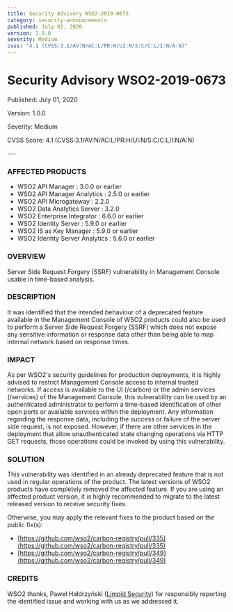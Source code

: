 ```yaml
---
title: Security Advisory WSO2-2019-0673
category: security-announcements
published: July 01, 2020
version: 1.0.0
severity: Medium
cvss: "4.1 (CVSS:3.1/AV:N/AC:L/PR:H/UI:N/S:C/C:L/I:N/A:N)"
---
```


# Security Advisory WSO2-2019-0673

<p class="doc-info">Published: July 01, 2020</p>
<p class="doc-info">Version: 1.0.0</p>
<p class="doc-info">Severity: Medium</p>
<p class="doc-info">CVSS Score: 4.1 (CVSS:3.1/AV:N/AC:L/PR:H/UI:N/S:C/C:L/I:N/A:N)</p>
---

### AFFECTED PRODUCTS
* WSO2 API Manager : 3.0.0 or earlier
* WSO2 API Manager Analytics : 2.5.0 or earlier
* WSO2 API Microgateway : 2.2.0
* WSO2 Data Analytics Server : 3.2.0
* WSO2 Enterprise Integrator : 6.6.0 or earlier
* WSO2 Identity Server : 5.9.0 or earlier
* WSO2 IS as Key Manager : 5.9.0 or earlier
* WSO2 Identity Server Analytics : 5.6.0 or earlier


### OVERVIEW
Server Side Request Forgery (SSRF) vulnerability in Management Console usable in time-based analysis.


### DESCRIPTION
It was identified that the intended behaviour of a deprecated feature available in the Management Console of WSO2 products could also be used to perform a Server Side Request Forgery (SSRF) which does not expose any sensitive information or response data other than being able to map internal network based on response times. 


### IMPACT
As per WSO2's security guidelines for production deployments, it is highly advised to restrict Management Console access to internal trusted networks. If access is available to the UI (/carbon) or the admin services (/services) of the Management Console, this vulnerability can be used by an authenticated administrator to perform a time-based identification of other open ports or available services within the deployment. Any information regarding the response data, including the success or failure of the server side request, is not exposed. However, if there are other services in the deployment that allow unauthenticated state changing operations via HTTP GET requests, those operations could be invoked by using this vulnerability.


### SOLUTION
This vulnerability was identified in an already deprecated feature that is not used in regular operations of the product. The latest versions of WSO2 products have completely removed the affected feature. If you are using an affected product version, it is highly recommended to migrate to the latest released version to receive security fixes.

Otherwise, you may apply the relevant fixes to the product based on the public fix(s):

* [https://github.com/wso2/carbon-registry/pull/335](https://github.com/wso2/carbon-registry/pull/335)
* [https://github.com/wso2/carbon-registry/pull/349](https://github.com/wso2/carbon-registry/pull/349)


### CREDITS
WSO2 thanks, Paweł Hałdrzyński ([Limpid Security](https://limpidsecurity.pl/)) for responsibly reporting the identified issue and working with us as we addressed it.


